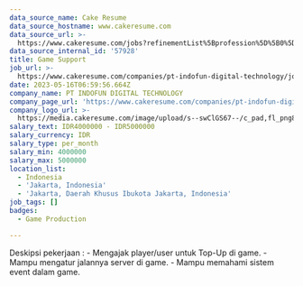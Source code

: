 ```yaml
---
data_source_name: Cake Resume
data_source_hostname: www.cakeresume.com
data_source_url: >-
  https://www.cakeresume.com/jobs?refinementList%5Bprofession%5D%5B0%5D=game-production&range%5Bsalary_range%5D%5Bmin%5D=1000000
data_source_internal_id: '57928'
title: Game Support
job_url: >-
  https://www.cakeresume.com/companies/pt-indofun-digital-technology/jobs/game-support
date: 2023-05-16T06:59:56.664Z
company_name: PT INDOFUN DIGITAL TECHNOLOGY
company_page_url: 'https://www.cakeresume.com/companies/pt-indofun-digital-technology'
company_logo_url: >-
  https://media.cakeresume.com/image/upload/s--swClGS67--/c_pad,fl_png8,h_200,w_200/v1681457806/o2m3tuzwsd6rj7n7i5ps.png
salary_text: IDR4000000 - IDR5000000
salary_currency: IDR
salary_type: per_month
salary_min: 4000000
salary_max: 5000000
location_list:
  - Indonesia
  - 'Jakarta, Indonesia'
  - 'Jakarta, Daerah Khusus Ibukota Jakarta, Indonesia'
job_tags: []
badges:
  - Game Production

---
```


Deskipsi pekerjaan : - Mengajak player/user untuk Top-Up di game. - Mampu mengatur jalannya server di game. - Mampu memahami sistem event dalam game.